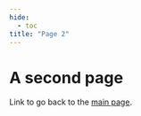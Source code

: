 ```yaml
---
hide:
  - toc
title: "Page 2"
---
```


# A second page

Link to go back to the [main page](index.md).
